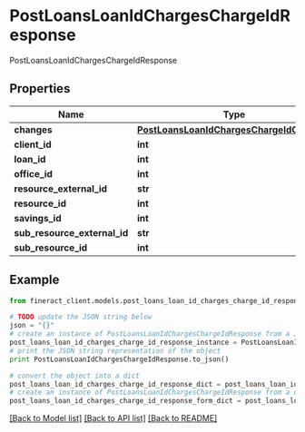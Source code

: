 # PostLoansLoanIdChargesChargeIdResponse

PostLoansLoanIdChargesChargeIdResponse

## Properties

Name | Type | Description | Notes
------------ | ------------- | ------------- | -------------
**changes** | [**PostLoansLoanIdChargesChargeIdChanges**](PostLoansLoanIdChargesChargeIdChanges.md) |  | [optional] 
**client_id** | **int** |  | [optional] 
**loan_id** | **int** |  | [optional] 
**office_id** | **int** |  | [optional] 
**resource_external_id** | **str** |  | [optional] 
**resource_id** | **int** |  | [optional] 
**savings_id** | **int** |  | [optional] 
**sub_resource_external_id** | **str** |  | [optional] 
**sub_resource_id** | **int** |  | [optional] 

## Example

```python
from fineract_client.models.post_loans_loan_id_charges_charge_id_response import PostLoansLoanIdChargesChargeIdResponse

# TODO update the JSON string below
json = "{}"
# create an instance of PostLoansLoanIdChargesChargeIdResponse from a JSON string
post_loans_loan_id_charges_charge_id_response_instance = PostLoansLoanIdChargesChargeIdResponse.from_json(json)
# print the JSON string representation of the object
print PostLoansLoanIdChargesChargeIdResponse.to_json()

# convert the object into a dict
post_loans_loan_id_charges_charge_id_response_dict = post_loans_loan_id_charges_charge_id_response_instance.to_dict()
# create an instance of PostLoansLoanIdChargesChargeIdResponse from a dict
post_loans_loan_id_charges_charge_id_response_form_dict = post_loans_loan_id_charges_charge_id_response.from_dict(post_loans_loan_id_charges_charge_id_response_dict)
```
[[Back to Model list]](../README.md#documentation-for-models) [[Back to API list]](../README.md#documentation-for-api-endpoints) [[Back to README]](../README.md)


